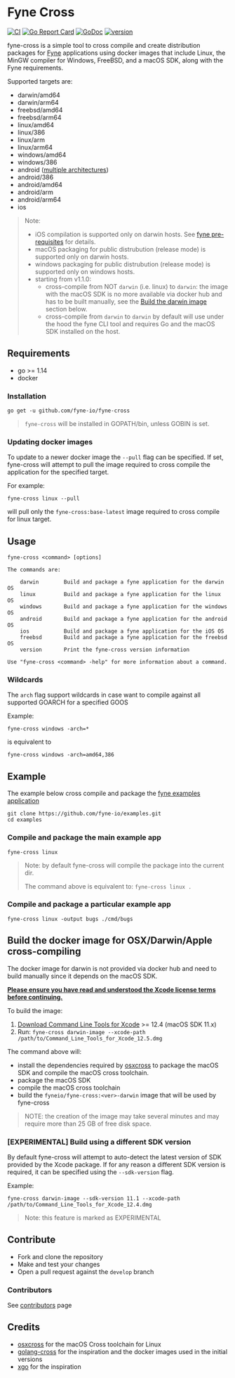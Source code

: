 # Fyne Cross

[![CI](https://github.com/fyne-io/fyne-cross/workflows/CI/badge.svg)](https://github.com/fyne-io/fyne-cross/actions?query=workflow%3ACI) [![Go Report Card](https://goreportcard.com/badge/github.com/fyne-io/fyne-cross)](https://goreportcard.com/report/github.com/fyne-io/fyne-cross) [![GoDoc](https://godoc.org/github.com/fyne-io/fyne-cross?status.svg)](http://godoc.org/github.com/fyne-io/fyne-cross) [![version](https://img.shields.io/github/v/tag/fyne-io/fyne-cross?label=version)]()

fyne-cross is a simple tool to cross compile and create distribution packages
for [Fyne](https://fyne.io) applications using docker images that include Linux,
the MinGW compiler for Windows, FreeBSD, and a macOS SDK, along with the Fyne
requirements.

Supported targets are:
  -  darwin/amd64
  -  darwin/arm64
  -  freebsd/amd64
  -  freebsd/arm64
  -  linux/amd64
  -  linux/386
  -  linux/arm
  -  linux/arm64
  -  windows/amd64
  -  windows/386
  -  android ([multiple architectures](https://developer.android.com/ndk/guides/abis))
  -  android/386
  -  android/amd64
  -  android/arm
  -  android/arm64
  -  ios

> Note: 
> - iOS compilation is supported only on darwin hosts. See [fyne pre-requisites](https://developer.fyne.io/started/#prerequisites) for details.
> - macOS packaging for public distrubution (release mode) is supported only on darwin hosts.
> - windows packaging for public distrubution (release mode) is supported only on windows hosts.
> - starting from v1.1.0:
>   - cross-compile from NOT `darwin` (i.e. linux) to `darwin`: the image with the macOS SDK is no more available via docker hub and has to be built manually, see the [Build the darwin image](#build_darwin_image) section below.
>   - cross-compile from `darwin` to `darwin` by default will use under the hood the fyne CLI tool and requires Go and the macOS SDK installed on the host.

## Requirements

- go >= 1.14
- docker

### Installation

```
go get -u github.com/fyne-io/fyne-cross
```

> `fyne-cross` will be installed in GOPATH/bin, unless GOBIN is set.

### Updating docker images

To update to a newer docker image the `--pull` flag can be specified.
If set, fyne-cross will attempt to pull the image required to cross compile the application for the specified target.

For example:

```
fyne-cross linux --pull
```

will pull only the `fyne-cross:base-latest` image required to cross compile for linux target.   

## Usage

```
fyne-cross <command> [options]

The commands are:

	darwin        Build and package a fyne application for the darwin OS
	linux         Build and package a fyne application for the linux OS
	windows       Build and package a fyne application for the windows OS
	android       Build and package a fyne application for the android OS
	ios           Build and package a fyne application for the iOS OS
	freebsd       Build and package a fyne application for the freebsd OS
	version       Print the fyne-cross version information

Use "fyne-cross <command> -help" for more information about a command.
```

### Wildcards

The `arch` flag support wildcards in case want to compile against all supported GOARCH for a specified GOOS

Example:

```
fyne-cross windows -arch=*
```

is equivalent to

```
fyne-cross windows -arch=amd64,386
```

## Example

The example below cross compile and package the [fyne examples application](https://github.com/fyne-io/examples)

```
git clone https://github.com/fyne-io/examples.git
cd examples
```

### Compile and package the main example app

```
fyne-cross linux
```

> Note: by default fyne-cross will compile the package into the current dir.
>
> The command above is equivalent to: `fyne-cross linux .`

### Compile and package a particular example app

```
fyne-cross linux -output bugs ./cmd/bugs
```

## <a name="build_darwin_image"></a>Build the docker image for OSX/Darwin/Apple cross-compiling
The docker image for darwin is not provided via docker hub and need to build manually since it depends on the macOS SDK.

**[Please ensure you have read and understood the Xcode license
   terms before continuing.](https://www.apple.com/legal/sla/docs/xcode.pdf)**

To build the image:
1. [Download Command Line Tools for Xcode](https://developer.apple.com/download/all/?q=Command%20Line%20Tools) >= 12.4 (macOS SDK 11.x)
2. Run: `fyne-cross darwin-image --xcode-path /path/to/Command_Line_Tools_for_Xcode_12.5.dmg`

The command above will:
- install the dependencies required by [osxcross](https://github.com/tpoechtrager/osxcross) to package the macOS SDK and compile the macOS cross toolchain.
- package the macOS SDK
- compile the macOS cross toolchain
- build the `fyneio/fyne-cross:<ver>-darwin` image that will be used by fyne-cross

> NOTE: the creation of the image may take several minutes and may require more than 25 GB of free disk space.

### [EXPERIMENTAL] Build using a different SDK version

By default fyne-cross will attempt to auto-detect the latest version of SDK provided by the Xcode package. If for any reason a different SDK version is required, it can be specified using the `--sdk-version` flag.

Example:

`fyne-cross darwin-image --sdk-version 11.1 --xcode-path /path/to/Command_Line_Tools_for_Xcode_12.4.dmg`

> Note: this feature is marked as EXPERIMENTAL

## Contribute

- Fork and clone the repository
- Make and test your changes
- Open a pull request against the `develop` branch

### Contributors

See [contributors](https://github.com/fyne-io/fyne-cross/graphs/contributors) page

## Credits

- [osxcross](https://github.com/tpoechtrager/osxcross) for the macOS Cross toolchain for Linux
- [golang-cross](https://github.com/docker/golang-cross) for the inspiration and the docker images used in the initial versions
- [xgo](https://github.com/karalabe/xgo) for the inspiration
